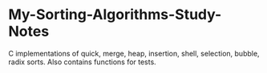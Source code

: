 # My-Sorting-Algorithms-Study-Notes
C implementations of quick, merge, heap, insertion, shell, selection, bubble, radix sorts.
Also contains functions for tests.
